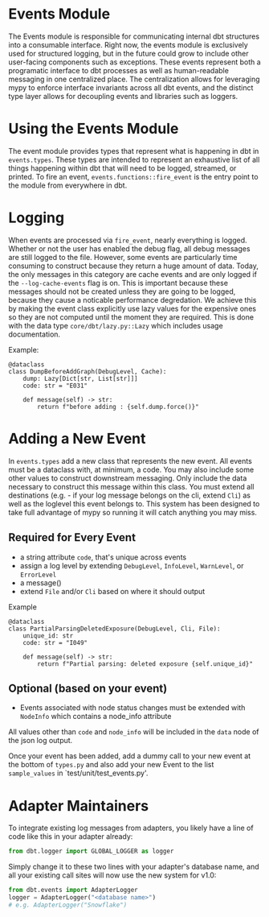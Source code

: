 # Events Module

The Events module is responsible for communicating internal dbt structures into a consumable interface. Right now, the events module is exclusively used for structured logging, but in the future could grow to include other user-facing components such as exceptions. These events represent both a programatic interface to dbt processes as well as human-readable messaging in one centralized place. The centralization allows for leveraging mypy to enforce interface invariants across all dbt events, and the distinct type layer allows for decoupling events and libraries such as loggers.

# Using the Events Module
The event module provides types that represent what is happening in dbt in `events.types`. These types are intended to represent an exhaustive list of all things happening within dbt that will need to be logged, streamed, or printed. To fire an event, `events.functions::fire_event` is the entry point to the module from everywhere in dbt.

# Logging
When events are processed via `fire_event`, nearly everything is logged. Whether or not the user has enabled the debug flag, all debug messages are still logged to the file. However, some events are particularly time consuming to construct because they return a huge amount of data. Today, the only messages in this category are cache events and are only logged if the `--log-cache-events` flag is on. This is important because these messages should not be created unless they are going to be logged, because they cause a noticable performance degredation. We achieve this by making the event class explicitly use lazy values for the expensive ones so they are not computed until the moment they are required. This is done with the data type `core/dbt/lazy.py::Lazy` which includes usage documentation.

Example:
```
@dataclass
class DumpBeforeAddGraph(DebugLevel, Cache):
    dump: Lazy[Dict[str, List[str]]]
    code: str = "E031"

    def message(self) -> str:
        return f"before adding : {self.dump.force()}"
```


# Adding a New Event
In `events.types` add a new class that represents the new event. All events must be a dataclass with, at minimum, a code.  You may also include some other values to construct downstream messaging. Only include the data necessary to construct this message within this class. You must extend all destinations (e.g. - if your log message belongs on the cli, extend `Cli`) as well as the loglevel this event belongs to.  This system has been designed to take full advantage of mypy so running it will catch anything you may miss.

## Required for Every Event

- a string attribute `code`, that's unique across events
- assign a log level by extending `DebugLevel`, `InfoLevel`, `WarnLevel`, or `ErrorLevel`
- a message()
- extend `File` and/or `Cli` based on where it should output

Example
```
@dataclass
class PartialParsingDeletedExposure(DebugLevel, Cli, File):
    unique_id: str
    code: str = "I049"

    def message(self) -> str:
        return f"Partial parsing: deleted exposure {self.unique_id}"

```

## Optional (based on your event)

- Events associated with node status changes must be extended with `NodeInfo` which contains a node_info attribute


All values other than `code` and `node_info` will be included in the `data` node of the json log output.

Once your event has been added, add a dummy call to your new event at the bottom of `types.py` and also add your new Event to the list `sample_values` in `test/unit/test_events.py'.

# Adapter Maintainers
To integrate existing log messages from adapters, you likely have a line of code like this in your adapter already:
```python
from dbt.logger import GLOBAL_LOGGER as logger
```

Simply change it to these two lines with your adapter's database name, and all your existing call sites will now use the new system for v1.0:
```python
from dbt.events import AdapterLogger
logger = AdapterLogger("<database name>")
# e.g. AdapterLogger("Snowflake")
```

